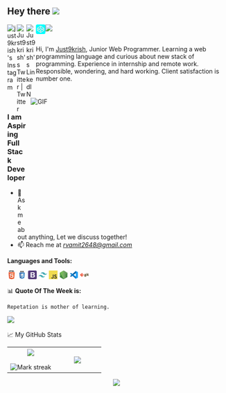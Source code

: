 <!--   [![Matrix SVG](https://raw.githubusercontent.com/rodrigograca31/rodrigograca31/master/matrix.svg)](https://www.youtube.com/watch?v=SDkAGkd4NLc)  --> 
 ## Hey there <img src="https://media.giphy.com/media/hvRJCLFzcasrR4ia7z/giphy.gif" width="25px">
<a href="https://www.instagram.com/ig_ryuga" target="_blank">
  <img align="left" alt="just9krish's Instagram" width="22px" src="https://upload.wikimedia.org/wikipedia/commons/thumb/e/e7/Instagram_logo_2016.svg/768px-Instagram_logo_2016.svg.png" />
</a>
<a href="https://twitter.com/rvamit2648" target="_blank">
  <img align="left" alt="Just9krish's Twitter | Twitter" width="22px" src="https://raw.githubusercontent.com/peterthehan/peterthehan/master/assets/twitter.svg" />
</a>
<a href="https://www.linkedin.com/in/amit-vishwakarma-bb54b222a/" target="_blank">
  <img align="left" alt="Just9krish's LinkedIN" width="22px" src="https://raw.githubusercontent.com/peterthehan/peterthehan/master/assets/linkedin.svg" />
</a>
<a href="https://codepen.io/Just9Krish" target="_blank">
  <img align="left" alt="Just9krish's LinkedIN" width="22px" src="https://github.com/Just9krish/Just9krish/blob/9314a8e124be4b6f8e391d3487f5a353a71ee946/icons/codepen-svgrepo-com.svg" />
</a>

<img src="https://komarev.com/ghpvc/?username=just9krish&color=blue&style=flat-square" align="left" />

<br />
<br />

Hi, I'm [Just9krish](https://www.linkedin.com/in/amit-vishwakarma-bb54b222a/), Junior Web Programmer. Learning a web programming language and curious about new stack of
programming. Experience in internship and remote work.
Responsible, wondering, and hard working. Client satisfaction is
number one.

  <img align="right" style="margin-left: 10px" alt="GIF" src="https://media.giphy.com/media/f3iwJFOVOwuy7K6FFw/giphy.gif" width="450" height="300" />

### I am Aspiring Full Stack Developer
- 💬 Ask me about anything, Let we discuss together!
- 📫 Reach me at <i>rvamit2648@gmail.com</i>

**Languages and Tools:**  

<code><img height="20" src="https://github.com/Just9krish/Just9krish/blob/0271cd96778c3ce46ad4af5054f39b18e13a85ce/icons/html-5-svgrepo-com.svg"></code>
<code><img height="20" src="https://github.com/Just9krish/Just9krish/blob/0271cd96778c3ce46ad4af5054f39b18e13a85ce/icons/css3-logo-svgrepo-com.svg"></code>
<code><img height="20" src="https://github.com/Just9krish/Just9krish/blob/0271cd96778c3ce46ad4af5054f39b18e13a85ce/icons/bootstrap-svgrepo-com.svg"></code>
<code><img height="20" src="https://github.com/Just9krish/Just9krish/blob/e5b12acdc0814cb70bd204ef97146d2aff358fee/icons/tailwindcss-icon.svg"></code>
<code><img height="20" src="https://raw.githubusercontent.com/github/explore/80688e429a7d4ef2fca1e82350fe8e3517d3494d/topics/javascript/javascript.png"></code>
<code><img height="20" src="https://raw.githubusercontent.com/github/explore/80688e429a7d4ef2fca1e82350fe8e3517d3494d/topics/nodejs/nodejs.png"></code>
<code><img height="20" src="https://github.com/Just9krish/Just9krish/blob/0271cd96778c3ce46ad4af5054f39b18e13a85ce/icons/vscode-svgrepo-com.svg"></code>
<code><img height="20" src="https://raw.githubusercontent.com/github/explore/80688e429a7d4ef2fca1e82350fe8e3517d3494d/topics/git/git.png"></code>
<!-- <code><img height="20" src="https://github.com/Just9krish/Just9krish/blob/0271cd96778c3ce46ad4af5054f39b18e13a85ce/icons/npm-svgrepo-com%20(1).svg"></code> -->
<!-- <code><img height="20" src="https://raw.githubusercontent.com/github/explore/80688e429a7d4ef2fca1e82350fe8e3517d3494d/topics/mongodb/mongodb.png"></code> -->

📊 **Quote Of The Week is:**
<!--START_SECTION:waka-->
```text
Repetation is mother of learning.
```
<!--END_SECTION:waka-->

<img src="https://user-images.githubusercontent.com/73097560/115834477-dbab4500-a447-11eb-908a-139a6edaec5c.gif"></p>

📈 My GitHub Stats

<table border="0" align="center">
<tr border="0">
<td width="50%" align="center">
  <img  align="center"  src="https://github-readme-stats.vercel.app/api?username=just9krish&theme=tokyonight&show_icons=true&count_private=true" />
  <br></br>
  <img  title="🔥 Get streak stats for your profile at git.io/streak-stats" alt="Mark streak" src="https://github-readme-streak-stats.herokuapp.com/?user=just9krish&theme=tokyonight&hide_border=true" />
</td>

<td width="50%" align="center">
  <img  align="center"  src="https://github-readme-stats.anuraghazra1.vercel.app/api/top-langs/?username=just9krish&theme=tokyonight&hide_border=true&no-bg=true&no-frame=true&langs_count=10"/>
</td>
</tr>
</table>

<p  align="center">
<img src="https://user-images.githubusercontent.com/73097560/115834477-dbab4500-a447-11eb-908a-139a6edaec5c.gif"></p>
